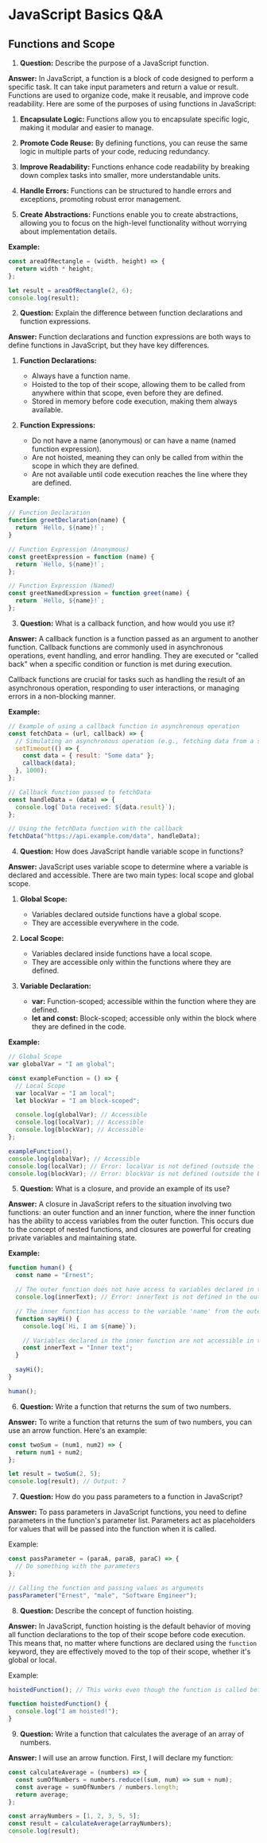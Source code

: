 # JavaScript Basics Q&A

## Functions and Scope

1. **Question:** Describe the purpose of a JavaScript function.

**Answer:**
In JavaScript, a function is a block of code designed to perform a specific task. It can take input parameters and return a value or result. Functions are used to organize code, make it reusable, and improve code readability. Here are some of the purposes of using functions in JavaScript:

1. **Encapsulate Logic:**
   Functions allow you to encapsulate specific logic, making it modular and easier to manage.

2. **Promote Code Reuse:**
   By defining functions, you can reuse the same logic in multiple parts of your code, reducing redundancy.

3. **Improve Readability:**
   Functions enhance code readability by breaking down complex tasks into smaller, more understandable units.

4. **Handle Errors:**
   Functions can be structured to handle errors and exceptions, promoting robust error management.

5. **Create Abstractions:**
   Functions enable you to create abstractions, allowing you to focus on the high-level functionality without worrying about implementation details.

**Example:**

```javascript
const areaOfRectangle = (width, height) => {
  return width * height;
};

let result = areaOfRectangle(2, 6);
console.log(result);
```

2. **Question:** Explain the difference between function declarations and function expressions.

**Answer:**
Function declarations and function expressions are both ways to define functions in JavaScript, but they have key differences.

1. **Function Declarations:**

   - Always have a function name.
   - Hoisted to the top of their scope, allowing them to be called from anywhere within that scope, even before they are defined.
   - Stored in memory before code execution, making them always available.

2. **Function Expressions:**
   - Do not have a name (anonymous) or can have a name (named function expression).
   - Are not hoisted, meaning they can only be called from within the scope in which they are defined.
   - Are not available until code execution reaches the line where they are defined.

**Example:**

```javascript
// Function Declaration
function greetDeclaration(name) {
  return `Hello, ${name}!`;
}

// Function Expression (Anonymous)
const greetExpression = function (name) {
  return `Hello, ${name}!`;
};

// Function Expression (Named)
const greetNamedExpression = function greet(name) {
  return `Hello, ${name}!`;
};
```

3. **Question:** What is a callback function, and how would you use it?

**Answer:**
A callback function is a function passed as an argument to another function. Callback functions are commonly used in asynchronous operations, event handling, and error handling. They are executed or "called back" when a specific condition or function is met during execution.

Callback functions are crucial for tasks such as handling the result of an asynchronous operation, responding to user interactions, or managing errors in a non-blocking manner.

**Example:**

```javascript
// Example of using a callback function in asynchronous operation
const fetchData = (url, callback) => {
  // Simulating an asynchronous operation (e.g., fetching data from a server)
  setTimeout(() => {
    const data = { result: "Some data" };
    callback(data);
  }, 1000);
};

// Callback function passed to fetchData
const handleData = (data) => {
  console.log(`Data received: ${data.result}`);
};

// Using the fetchData function with the callback
fetchData("https://api.example.com/data", handleData);
```

4. **Question:** How does JavaScript handle variable scope in functions?

**Answer:**
JavaScript uses variable scope to determine where a variable is declared and accessible. There are two main types: local scope and global scope.

1. **Global Scope:**

   - Variables declared outside functions have a global scope.
   - They are accessible everywhere in the code.

2. **Local Scope:**

   - Variables declared inside functions have a local scope.
   - They are accessible only within the functions where they are defined.

3. **Variable Declaration:**
   - **var:** Function-scoped; accessible within the function where they are defined.
   - **let and const:** Block-scoped; accessible only within the block where they are defined in the code.

**Example:**

```javascript
// Global Scope
var globalVar = "I am global";

const exampleFunction = () => {
  // Local Scope
  var localVar = "I am local";
  let blockVar = "I am block-scoped";

  console.log(globalVar); // Accessible
  console.log(localVar); // Accessible
  console.log(blockVar); // Accessible
};

exampleFunction();
console.log(globalVar); // Accessible
console.log(localVar); // Error: localVar is not defined (outside the function)
console.log(blockVar); // Error: blockVar is not defined (outside the block)
```

5. **Question:** What is a closure, and provide an example of its use?

**Answer:**
A closure in JavaScript refers to the situation involving two functions: an outer function and an inner function, where the inner function has the ability to access variables from the outer function. This occurs due to the concept of nested functions, and closures are powerful for creating private variables and maintaining state.

**Example:**

```javascript
function human() {
  const name = "Ernest";

  // The outer function does not have access to variables declared in the inner function
  console.log(innerText); // Error: innerText is not defined in the outer function

  // The inner function has access to the variable 'name' from the outer function
  function sayHi() {
    console.log(`Hi, I am ${name}`);

    // Variables declared in the inner function are not accessible in the outer function
    const innerText = "Inner text";
  }

  sayHi();
}

human();
```

6. **Question:** Write a function that returns the sum of two numbers.

**Answer:**
To write a function that returns the sum of two numbers, you can use an arrow function. Here's an example:

```javascript
const twoSum = (num1, num2) => {
  return num1 + num2;
};

let result = twoSum(2, 5);
console.log(result); // Output: 7
```

7. **Question:** How do you pass parameters to a function in JavaScript?

**Answer:**
To pass parameters in JavaScript functions, you need to define parameters in the function's parameter list. Parameters act as placeholders for values that will be passed into the function when it is called.

Example:

```javascript
const passParameter = (paraA, paraB, paraC) => {
  // Do something with the parameters
};

// Calling the function and passing values as arguments
passParameter("Ernest", "male", "Software Engineer");
```

8. **Question:** Describe the concept of function hoisting.

**Answer:**
In JavaScript, function hoisting is the default behavior of moving all function declarations to the top of their scope before code execution. This means that, no matter where functions are declared using the `function` keyword, they are effectively moved to the top of their scope, whether it's global or local.

Example:

```javascript
hoistedFunction(); // This works even though the function is called before its declaration

function hoistedFunction() {
  console.log("I am hoisted!");
}
```

9. **Question:** Write a function that calculates the average of an array of numbers.

**Answer:**
I will use an arrow function. First, I will declare my function:

```javascript
const calculateAverage = (numbers) => {
  const sumOfNumbers = numbers.reduce((sum, num) => sum + num);
  const average = sumOfNumbers / numbers.length;
  return average;
};

const arrayNumbers = [1, 2, 3, 5, 5];
const result = calculateAverage(arrayNumbers);
console.log(result);
```
